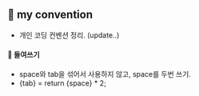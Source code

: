## 🧮 my convention

- 개인 코딩 컨벤션 정리. (update..)

#### 🤺 들여쓰기
- space와 tab을 섞어서 사용하지 않고, space를 두번 쓰기.
- {tab} = return {space} * 2;
